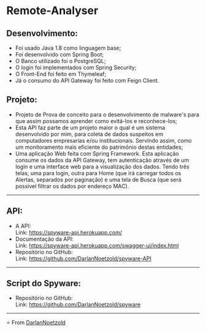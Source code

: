 # Remote-Analyser
## Desenvolvimento:
* Foi usado Java 1.8 como linguagem base;
* Foi desenvolvido com Spring Boot;
* O Banco utilizado foi o PostgreSQL;
* O login foi implementados com Spring Security;
* O Front-End foi feito em Thymeleaf;
* Já o consumo do API Gateway foi feito com Feign Client.

## Projeto:
* Projeto de Prova de conceito para o desenvolvimento de malware's para que assim possamos aprender como evitá-los e reconhece-los;
* Esta API faz parte de um projeto maior o qual é um sistema desenvolvido por mim, para coleta de dados suspeitos em computadores empresarias e/ou institucionais. Servindo assim, como um monitoramento mais eficiente do patrimônio destas entidades;
* Uma aplicação Web feita com Spring Framework. Esta aplicação consume os dados da API Gateway, tem autenticação através de um login e uma interface web para a visualização dos dados. Tendo três telas, uma para login, outra para Home (que irá carregar todos os Alertas, separados por paginação) e uma tela de Busca (que será possível filtrar os dados por endereço MAC).

---
## API:
* A API:
<br>Link: https://spyware-api.herokuapp.com/
* Documentação da API:
<br>Link: https://spyware-api.herokuapp.com/swagger-ui/index.html
* Repositório no GitHub:
<br>Link: https://github.com/DarlanNoetzold/spyware-API

---
## Script do Spyware:
* Repositório no GitHub:
<br>Link: https://github.com/DarlanNoetzold/spyware

---
⭐️ From [DarlanNoetzold](https://github.com/DarlanNoetzold)
